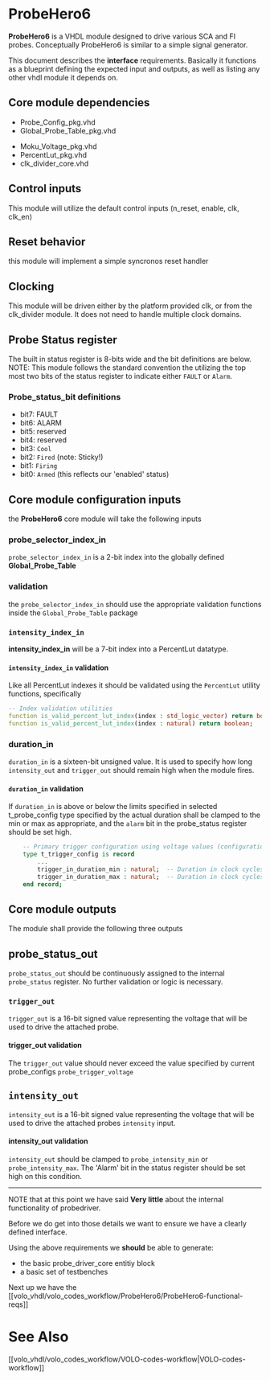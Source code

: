 
# ProbeHero6
**ProbeHero6** is a VHDL module designed to drive various SCA and FI probes.
Conceptually ProbeHero6 is similar to a simple signal generator. 

This document describes the __interface__ requirements. Basically it functions as a blueprint defining the expected input and outputs, as well as listing any other vhdl module it depends on.


## Core module dependencies
- Probe_Config_pkg.vhd
- Global_Probe_Table_pkg.vhd
* Moku_Voltage_pkg.vhd
* PercentLut_pkg.vhd
* clk_divider_core.vhd

## Control inputs
This module will utilize the default control inputs (n_reset, enable, clk, clk_en)
## Reset behavior
this module will implement a simple syncronos reset handler
## Clocking
This module will be driven either by the platform provided clk, or from the clk_divider module. It does not need to handle multiple clock domains.

## Probe Status register
The built in status register is 8-bits wide and the bit definitions are below.
NOTE: This module follows the standard convention the utilizing the top most two bits of the status register to indicate either `FAULT` or `Alarm`.
### Probe_status_bit definitions
- bit7: FAULT
- bit6: ALARM
- bit5: reserved
- bit4: reserved
- bit3: `Cool` 
- bit2: `Fired` (note: Sticky!)
- bit1: `Firing`
- bit0: `Armed` (this reflects our 'enabled' status)

## Core module configuration inputs
the **ProbeHero6** core module will take the following inputs

### probe_selector_index_in
`probe_selector_index_in` is a 2-bit index into the globally defined __Global_Probe_Table__ 

### validation
the `probe_selector_index_in` should use the appropriate validation functions inside the `Global_Probe_Table` package



### `intensity_index_in` 
**intensity_index_in** will be a 7-bit index into a PercentLut datatype.
#### `intensity_index_in` validation
Like all PercentLut indexes it should be validated using the `PercentLut` utility functions, specifically 
``` vhdl
-- Index validation utilities
function is_valid_percent_lut_index(index : std_logic_vector) return boolean;
function is_valid_percent_lut_index(index : natural) return boolean;
```


### duration_in
`duration_in` is a sixteen-bit unsigned value. It is used to specify how long `intensity_out` and `trigger_out` should remain high when the module fires.

#### `duration_in` validation
If `duration_in` is above or below the limits specified in  selected t_probe_config type specified by  the actual duration shall be clamped to the min or max as appropriate, and the `alarm` bit in the probe_status register should be set high.
``` vhdl
    -- Primary trigger configuration using voltage values (configuration layer)
    type t_trigger_config is record
		...
        trigger_in_duration_min : natural;  -- Duration in clock cycles
        trigger_in_duration_max : natural;  -- Duration in clock cycles
    end record;
```


## Core module outputs
The module shall provide the following three outputs
## probe_status_out
`probe_status_out` should be continuously assigned to the internal `probe_status` register. 
No further validation or logic is necessary.


### `trigger_out` 
`trigger_out` is a 16-bit signed value representing the voltage that will be used to drive the attached probe.

#### trigger_out validation
The `trigger_out` value should never exceed the value specified by current probe_configs `probe_trigger_voltage`


## `intensity_out`
`intensity_out` is a 16-bit signed value representing the voltage that will be used to drive the attached probes `intensity` input. 

#### intensity_out validation
`intensity_out` should be clamped to `probe_intensity_min` or `probe_intensity_max`. The 'Alarm' bit in the status register should be set high on this condition.


---
NOTE that at this point we have said __Very little__ about the internal functionality of probedriver. 

Before we do get into those details we want to ensure we have a clearly defined interface.

Using the above requirements we __should__ be able to generate:
* the basic probe_driver_core entitiy block
* a basic set of testbenches



Next up we have the 
[[volo_vhdl/volo_codes_workflow/ProbeHero6/ProbeHero6-functional-reqs]]


# See Also
[[volo_vhdl/volo_codes_workflow/VOLO-codes-workflow|VOLO-codes-workflow]]
